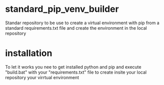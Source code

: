 # standard_pip_venv_builder
Standar repository to be use to create a virtual environment with pip from a standard requirements.txt file and create the environment in the local repository

# installation
To let it works you nee to get installed python and pip and execute "build.bat" with your "requirements.txt" file to create insite your local repository your virrtual environment
